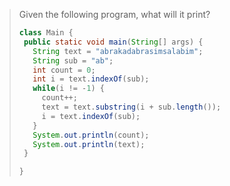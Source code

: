 > Given the following program, what will it print? 
>
> ```java
> class Main {
>  public static void main(String[] args) {
>    String text = "abrakadabrasimsalabim";
>    String sub = "ab";
>    int count = 0;
>    int i = text.indexOf(sub);
>    while(i != -1) {
>      count++;
>      text = text.substring(i + sub.length());
>      i = text.indexOf(sub);
>    }
>    System.out.println(count);
>    System.out.println(text);
>  }
>
> }
> ``` 